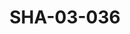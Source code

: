 ---
pid: SHA-03-036
title: SHA-03-036
language: ar
collection: شرحبيل احمد
original_label: 
rights: شرحبيل احمد
location_of_original: شرحبيل احمد
photographer_or_studio: 
scanned_from: photograph 16.7 by 21.6
_date: '1965'
location: تونس، تونس
description: مجموعة الفنانين في مهرجان عيد المرجان من ضمنهم محمد احمد عوض موسى محمد
  ابراهيم حسن سروجي كامل حسين عبد العزيز الكابلي شرحبيل احمد التاج محمد (مدير الاذاعة)
  علي شمو عثمان حسين رابح حسن
additional_notes: 
permission_display: 'yes'
on_server: 'yes'
on_website: 'yes'
permalink: /photopages/ar/SHA-03-036.html
layout: photo-page
---